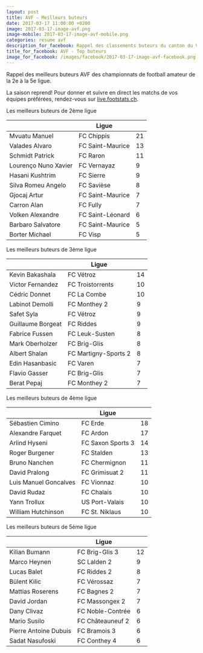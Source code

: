 ```yaml
---
layout: post
title: AVF - Meilleurs buteurs
date: 2017-03-17 11:00:00 +0200
image: 2017-03-17-image-avf.png
image-mobile: 2017-03-17-image-avf-mobile.png
categories: resume avf
description_for_facebook: Rappel des classements buteurs du canton du Valais.
title_for_facebook: AVF - Top buteurs
image_for_facebook: /images/facebook/2017-03-17-image-avf-facebook.png
---
```

<p>Rappel des meilleurs buteurs AVF des championnats de football amateur de la 2e à la 5e ligue.</p>
<p>La saison reprend! Pour donner et suivre en direct les matchs de vos équipes préférées, rendez-vous sur <a href='http://live.footstats.ch'>live.footstats.ch</a>.</p>

<p>Les meilleurs buteurs de 2ème ligue</p><table class="table"><thead><tr><th><i class="fa fa-male"></i></th><th>Ligue</th><th><i class="fa fa-futbol-o"></i></th></tr></thead><tbody><tr><td>Mvuatu Manuel</td><td>FC Chippis</td><td>21</td></tr><tr><td>Valades Alvaro</td><td>FC Saint-Maurice</td><td>13</td></tr><tr><td>Schmidt Patrick</td><td>FC Raron</td><td>11</td></tr><tr><td>Lourenço Nuno Xavier</td><td>FC Vernayaz</td><td>9</td></tr><tr><td>Hasani Kushtrim</td><td>FC Sierre</td><td>9</td></tr><tr><td>Silva Romeu Angelo</td><td>FC Savièse</td><td>8</td></tr><tr><td>Gjocaj Artur</td><td>FC Saint-Maurice</td><td>7</td></tr><tr><td>Carron Alan</td><td>FC Fully</td><td>7</td></tr><tr><td>Volken Alexandre</td><td>FC Saint-Léonard</td><td>6</td></tr><tr><td>Barbaro Salvatore</td><td>FC Saint-Maurice</td><td>5</td></tr><tr><td>Borter Michael</td><td>FC Visp</td><td>5</td></tr></tbody></table><p>Les meilleurs buteurs de 3ème ligue</p><table class="table"><thead><tr><th><i class="fa fa-male"></i></th><th>Ligue</th><th><i class="fa fa-futbol-o"></i></th></tr></thead><tbody><tr><td>Kevin Bakashala</td><td>FC Vétroz</td><td>14</td></tr><tr><td>Victor Fernandez</td><td>FC Troistorrents</td><td>10</td></tr><tr><td>Cédric Donnet</td><td>FC La Combe</td><td>10</td></tr><tr><td>Labinot Demolli</td><td>FC Monthey 2</td><td>9</td></tr><tr><td>Safet Syla</td><td>FC Vétroz</td><td>9</td></tr><tr><td>Guillaume Borgeat</td><td>FC Riddes</td><td>9</td></tr><tr><td>Fabrice Fussen</td><td>FC Leuk-Susten</td><td>8</td></tr><tr><td>Mark Oberholzer</td><td>FC Brig-Glis</td><td>8</td></tr><tr><td>Albert Shalan</td><td>FC Martigny-Sports 2</td><td>8</td></tr><tr><td>Edin Hasanbasic</td><td>FC Varen</td><td>7</td></tr><tr><td>Flavio Gasser</td><td>FC Brig-Glis</td><td>7</td></tr><tr><td>Berat Pepaj</td><td>FC Monthey 2</td><td>7</td></tr></tbody></table><p>Les meilleurs buteurs de 4ème ligue</p><table class="table"><thead><tr><th><i class="fa fa-male"></i></th><th>Ligue</th><th><i class="fa fa-futbol-o"></i></th></tr></thead><tbody><tr><td>Sébastien Cimino</td><td>FC Erde</td><td>18</td></tr><tr><td>Alexandre Farquet</td><td>FC Ardon</td><td>17</td></tr><tr><td>Arlind Hyseni</td><td>FC Saxon Sports 3</td><td>14</td></tr><tr><td>Roger Burgener</td><td>FC Stalden</td><td>13</td></tr><tr><td>Bruno Nanchen</td><td>FC Chermignon</td><td>11</td></tr><tr><td>David Pralong</td><td>FC Grimisuat 2</td><td>11</td></tr><tr><td>Luis Manuel Goncalves</td><td>FC Vionnaz</td><td>10</td></tr><tr><td>David Rudaz</td><td>FC Chalais</td><td>10</td></tr><tr><td>Yann Trollux</td><td>US Port-Valais</td><td>10</td></tr><tr><td>William Hutchinson</td><td>FC St. Niklaus</td><td>10</td></tr></tbody></table><p>Les meilleurs buteurs de 5ème ligue</p><table class="table"><thead><tr><th><i class="fa fa-male"></i></th><th>Ligue</th><th><i class="fa fa-futbol-o"></i></th></tr></thead><tbody><tr><td>Kilian Bumann</td><td>FC Brig-Glis 3</td><td>12</td></tr><tr><td>Marco Heynen</td><td>SC Lalden 2</td><td>9</td></tr><tr><td>Lucas Balet</td><td>FC Riddes 2</td><td>8</td></tr><tr><td>Bülent Kilic</td><td>FC Vérossaz</td><td>7</td></tr><tr><td>Mattias Roserens</td><td>FC Bagnes 2</td><td>7</td></tr><tr><td>David Jordan</td><td>FC Massongex 2</td><td>7</td></tr><tr><td>Dany Clivaz</td><td>FC Noble-Contrée</td><td>6</td></tr><tr><td>Mario Susilo</td><td>FC Châteauneuf 2</td><td>6</td></tr><tr><td>Pierre Antoine Dubuis</td><td>FC Bramois 3</td><td>6</td></tr><tr><td>Sadat Nasufoski</td><td>FC Conthey 4</td><td>6</td></tr></tbody></table>